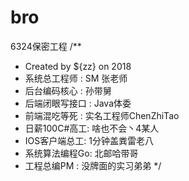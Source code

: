 # bro
6324保密工程
/**
 * Created by ${zz} on 2018
 * 系统总工程师 : SM 张老师
 * 后台编码核心 : 孙带舅
 * 后端闭眼写接口 : Java体委
 * 前端混吃等死 : 实名工程师ChenZhiTao
 * 日薪100C#高工: 啥也不会丶4某人
 * IOS客户端总工: 1分钟盖粪雷老八
 * 系统算法编程Go: 北邮哈带哥
 * 工程总编PM : 没牌面的实习弟弟
 */
